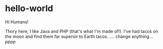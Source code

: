 # hello-world

Hi Humans!

Thory here, I like Java and PHP (that's what I'm made of!).
I've had tacos on the moon and find them far superior to Earth tacos.
....
change anything...
pppp
